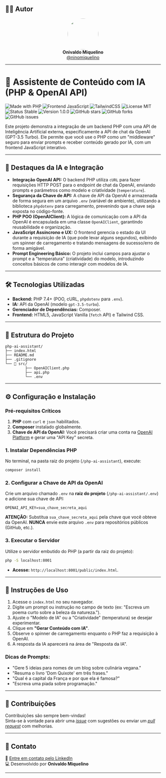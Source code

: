 ## 👨‍💻 Autor

<div align="center">
  <img src="https://avatars.githubusercontent.com/ninomiquelino" width="100" height="100" style="border-radius: 50%">
  <br>
  <strong>Onivaldo Miquelino</strong>
  <br>
  <a href="https://github.com/ninomiquelino">@ninomiquelino</a>
</div>

---

# 🤖 Assistente de Conteúdo com IA (PHP & OpenAI API)

![Made with PHP](https://img.shields.io/badge/PHP-777BB4?logo=php&logoColor=white)
![Frontend JavaScript](https://img.shields.io/badge/Frontend-JavaScript-F7DF1E?logo=javascript&logoColor=black)
![TailwindCSS](https://img.shields.io/badge/TailwindCSS-38B2AC?logo=tailwindcss&logoColor=white)
![License MIT](https://img.shields.io/badge/License-MIT-green)
![Status Stable](https://img.shields.io/badge/Status-Stable-success)
![Version 1.0.0](https://img.shields.io/badge/Version-1.0.0-blue)
![GitHub stars](https://img.shields.io/github/stars/NinoMiquelino/php-ai-assistant?style=social)
![GitHub forks](https://img.shields.io/github/forks/NinoMiquelino/php-ai-assistant?style=social)
![GitHub issues](https://img.shields.io/github/issues/NinoMiquelino/php-ai-assistant)

Este projeto demonstra a integração de um backend PHP com uma API de Inteligência Artificial externa, especificamente a API de chat da OpenAI (GPT-3.5 Turbo). Ele permite que você use o PHP como um "middleware" seguro para enviar prompts e receber conteúdo gerado por IA, com um frontend JavaScript interativo.

---

## 🧠 Destaques da IA e Integração

* **Integração OpenAI API:** O backend PHP utiliza `cURL` para fazer requisições HTTP POST para o endpoint de chat da OpenAI, enviando prompts e parâmetros como modelo e criatividade (`temperature`).
* **Segurança da Chave de API:** A chave de API da OpenAI é armazenada de forma segura em um arquivo `.env` (variável de ambiente), utilizando a biblioteca `phpdotenv` para carregamento, prevenindo que a chave seja exposta no código-fonte.
* **PHP POO (OpenAIClient):** A lógica de comunicação com a API da OpenAI é encapsulada em uma classe `OpenAIClient`, garantindo reusabilidade e organização.
* **JavaScript Assíncrono e UX:** O frontend gerencia o estado da UI durante a requisição de IA (que pode levar alguns segundos), exibindo um spinner de carregamento e tratando mensagens de sucesso/erro de forma amigável.
* **Prompt Engineering Básico:** O projeto inclui campos para ajustar o prompt e a "temperatura" (criatividade) do modelo, introduzindo conceitos básicos de como interagir com modelos de IA.

---

## 🛠️ Tecnologias Utilizadas

* **Backend:** PHP 7.4+ (POO, cURL, `phpdotenv` para `.env`).
* **IA:** API da OpenAI (modelo `gpt-3.5-turbo`).
* **Gerenciador de Dependências:** Composer.
* **Frontend:** HTML5, JavaScript Vanilla (`fetch` API) e Tailwind CSS.

---

## 🧩 Estrutura do Projeto

```
php-ai-assistant/
├── index.html
├── README.md
├── .gitignore
└── 📁 src/
         ├── OpenAIClient.php
         ├── api.php
         └── .env 
```
---

## ⚙️ Configuração e Instalação

### Pré-requisitos Críticos

1.  **PHP** com `curl` e `json` habilitados.
2.  **Composer** instalado globalmente.
3.  **Chave de API da OpenAI:** Você precisará criar uma conta na [OpenAI Platform](https://platform.openai.com/) e gerar uma "API Key" secreta.

### 1\. Instalar Dependências PHP

No terminal, na pasta raiz do projeto (`/php-ai-assistant`), execute:

```bash
composer install
```

### 2\. Configurar a Chave de API da OpenAI

Crie um arquivo chamado `.env` na **raiz do projeto** (`/php-ai-assistant/.env`) e adicione sua chave de API:

```
OPENAI_API_KEY=sua_chave_secreta_aqui
```

**ATENÇÃO:** Substitua `sua_chave_secreta_aqui` pela chave que você obteve da OpenAI. **NUNCA** envie este arquivo `.env` para repositórios públicos (GitHub, etc.).

### 3\. Executar o Servidor

Utilize o servidor embutido do PHP (a partir da raiz do projeto):

```bash
php -S localhost:8001
```

* **Acesse:** `http://localhost:8001/public/index.html`.

---

## 📝 Instruções de Uso

1.  Acesse o `index.html` no seu navegador.
2.  Digite um prompt ou instrução no campo de texto (ex: "Escreva um poema curto sobre a beleza da natureza.").
3.  Ajuste o "Modelo de IA" ou a "Criatividade" (temperatura) se desejar experimentar.
4.  Clique em **"Gerar Conteúdo com IA"**.
5.  Observe o spinner de carregamento enquanto o PHP faz a requisição à OpenAI.
6.  A resposta da IA aparecerá na área de "Resposta da IA".

### Dicas de Prompts:

* "Gere 5 ideias para nomes de um blog sobre culinária vegana."
* "Resuma o livro 'Dom Quixote' em três frases."
* "Qual é a capital da França e por que ela é famosa?"
* "Escreva uma piada sobre programação."

---

## 🤝 Contribuições
Contribuições são sempre bem-vindas!  
Sinta-se à vontade para abrir uma [*issue*](https://github.com/NinoMiquelino/php-ai-assistant/issues) com sugestões ou enviar um [*pull request*](https://github.com/NinoMiquelino/php-ai-assistant/pulls) com melhorias.

---

## 💬 Contato
📧 [Entre em contato pelo LinkedIn](https://www.linkedin.com/in/onivaldomiquelino/)  
💻 Desenvolvido por **Onivaldo Miquelino**

---
